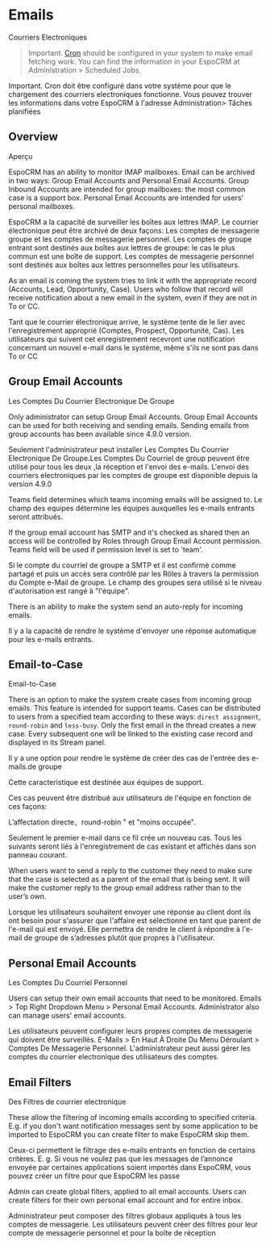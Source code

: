 # Emails

Courriers Electroniques

> Important. [Cron](https://github.com/espocrm/documentation/blob/master/administration/server-configuration.md#setup-a-crontab) should be configured in your system to make email fetching work. You can find the information in your EspoCRM at Administration > Scheduled Jobs.

Important. Cron doit être configuré dans votre système pour que le chargement des courriers electroniques fonctionne. Vous pouvez trouver les informations dans votre EspoCRM à l'adresse Administration> Tâches planifiées


## Overview

Aperçu

EspoCRM has an ability to monitor IMAP mailboxes. Email can be archived in two ways: Group Email Accounts and Personal Email Accounts. Group Inbound Accounts are intended for group mailboxes: the most common case is a support box. Personal Email Accounts are intended for users’ personal mailboxes.

EspoCRM a la capacité de surveiller les boîtes aux lettres IMAP. Le courrier électronique peut être archivé de deux façons: Les comptes de messagerie groupe et les comptes de messagerie personnel. Les comptes de groupe entrant sont destinés aux boîtes aux lettres de groupe: le cas le plus commun est une boîte de support. Les comptes de messagerie personnel sont destinés aux boîtes aux lettres personnelles pour les utilisateurs.

As an email is coming the system tries to link it with the appropriate record (Accounts, Lead, Opportunity, Case). Users who follow that record will receive notification about a new email in the system, even if they are not in To or CC.

Tant que le courrier électronique arrive, le système tente de le lier avec l'enregistrement approprié (Comptes, Prospect, Opportunité, Cas). Les utilisateurs qui suivent cet enregistrement recevront une notification concernant un nouvel e-mail dans le système, même s'ils ne sont pas dans To or CC

## Group Email Accounts

 Les Comptes  Du  Courrier Electronique  De Groupe

Only administrator can setup Group Email Accounts. Group Email Accounts can be used for both receiving and sending emails. Sending emails from group accounts has been available since 4.9.0 version.

Seulement  l'administrateur peut installer Les Comptes Du Courrier Electronique De Groupe.Les  Comptes Du Courriel de group peuvent  être utilisé pour tous les deux ,la réception et l'envoi des e-mails. L'envoi des courriers electroniques  par les comptes de groupe est disponible depuis la version 4.9.0

Teams field determines which teams incoming emails will be assigned to. 
Le champ des equipes détermine les équipes auxquelles les e-mails entrants seront attribués.

If the group email account has SMTP and it's checked as shared then an access will be controlled by Roles through Group Email Account permission. Teams field will be used if permission level is set to 'team'.

Si le compte du courriel de groupe a SMTP  et il est confirmè comme partagé et puis un accès sera contrôlé par les Rôles à travers la permission du Compte e-Mail de groupe. Le champ des groupes sera utilisé si le niveau d'autorisation est rangé à "l'équipe".

There is an ability to make the system send an auto-reply for incoming emails.

 Il y a la capacité de rendre le système d'envoyer une réponse automatique pour les e-mails entrants.

## Email-to-Case
Email-to-Case

There is an option to make the system create cases from incoming group emails. 
This feature is intended for support teams. 
Cases can be distributed to users from a specified team according to these ways: 
`direct assignment`, `round-robin` and `less-busy`. 
Only the first email in the thread creates a new case. 
Every subsequent one will be linked to the existing case record and displayed in its Stream panel.

Il y a une option pour rendre le système de créer des cas de l'entrée des e-mails.de groupe 

Cette caracteristique est destinée aux équipes de support. 

Ces cas peuvent être distribué aux utilisateurs de l'équipe en fonction de ces façons: 

L’affectation directe`, `round-robin " et "moins occupée". 

Seulement  le premier e-mail dans ce fil crée un nouveau cas. 
Tous les suivants seront liés à l'enregistrement de cas existant et affichés dans son panneau courant.

When users want to send a reply to the customer they need to make sure that the case is selected as a parent of the email that is being sent. It will make the customer reply to the group email address rather than to the user’s own.

Lorsque les utilisateurs souhaitent envoyer une réponse au client dont ils ont besoin pour s'assurer que l'affaire est sélectionné en tant que parent de l'e-mail qui est envoyé. Elle permettra de rendre le client à répondre à l'e-mail de groupe de s’adresses plutôt que propres à l'utilisateur.

## Personal Email Accounts

Les Comptes Du Courriel Personnel 

Users can setup their own email accounts that need to be monitored. Emails > Top Right Dropdown Menu > Personal Email Accounts. Administrator also can manage users' email accounts.

Les utilisateurs peuvent configurer leurs propres comptes de messagerie qui doivent être surveillés. E-Mails > En Haut À Droite Du Menu Déroulant > Comptes De Messagerie Personnel. L'administrateur peut aussi  gérer les comptes du courrier electronique des utilisateurs des comptes.

## Email Filters

Des Filtres de courrier electronique

These allow the filtering of incoming emails according to specified criteria. E.g. if you don't want notification messages sent by some application to be imported to EspoCRM you can create filter to make EspoCRM skip them.

Ceux-ci  permettent le filtrage des e-mails entrants en fonction de certains critères. E. g. 
Si vous ne voulez pas que les messages de l’annonce envoyée par certaines applications soient importés dans EspoCRM, vous pouvez créer un filtre pour que EspoCRM les passe


Admin can create global filters, applied to all email accounts. Users can create filters for their own personal email account and for entire inbox.

Administrateur  peut composer des filtres globaux appliqués à tous les comptes de messagerie. Les utilisateurs peuvent créer des filtres pour leur compte de messagerie personnel et pour la boîte de réception 


